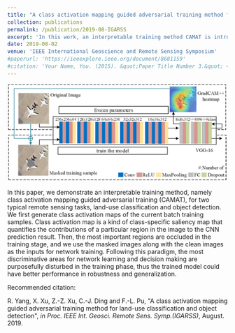 ```yaml
---
title: "A class activation mapping guided adversarial training method for land-use classification and object detection"
collection: publications
permalink: /publication/2019-08-IGARSS
excerpt: 'In this work, an interpretable training method CAMAT is introduced to two typical remote sensing tasks, land-use classification and object detection. In CAMAT method, the most discriminative areas for network learning and decision making are purposefully disturbed in the training stage, thus the trained model could have better performance in robustness and generalization.'
date: 2019-08-02
venue: 'IEEE International Geoscience and Remote Sensing Symposium'
#paperurl: 'https://ieeexplore.ieee.org/document/8681159'
#citation: 'Your Name, You. (2015). &quot;Paper Title Number 3.&quot; <i>Journal 1</i>. 1(3).'
---
```


![avatar](/images/igarss19.png)


In this paper, we demonstrate an interpretable training method, namely class activation mapping guided adversarial training (CAMAT), for two typical remote sensing tasks, land-use classification and object detection. We first generate class activation maps of the current batch training samples. Class activation map is a kind of class-specific saliency map that quantifies the contributions of a particular region in the image to the CNN prediction result. Then, the most important regions are occluded in the training stage, and we use the masked images along with the clean images as the inputs for network training. Following this paradigm, the most discriminative areas for network learning and decision making are purposefully disturbed in the training phase, thus the trained model could have better performance in robustness and generalization.

Recommended citation: 

R. Yang, X. Xu, Z.-Z. Xu, C.-J. Ding and F.-L. Pu, "A class activation mapping guided adversarial training method for land-use classification and object detection", <i>in Proc. IEEE Int. Geosci. Remote Sens. Symp.(IGARSS)</i>, August. 2019.